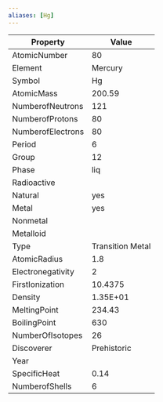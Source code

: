 ```yaml
---
aliases: [Hg]
---
```


| Property          | Value            |
| ----------------- | ---------------- |
| AtomicNumber      | 80               |
| Element           | Mercury          |
| Symbol            | Hg               |
| AtomicMass        | 200.59           |
| NumberofNeutrons  | 121              |
| NumberofProtons   | 80               |
| NumberofElectrons | 80               |
| Period            | 6                |
| Group             | 12               |
| Phase             | liq              |
| Radioactive       |                  |
| Natural           | yes              |
| Metal             | yes              |
| Nonmetal          |                  |
| Metalloid         |                  |
| Type              | Transition Metal |
| AtomicRadius      | 1.8              |
| Electronegativity | 2                |
| FirstIonization   | 10.4375          |
| Density           | 1.35E+01         |
| MeltingPoint      | 234.43           |
| BoilingPoint      | 630              |
| NumberOfIsotopes  | 26               |
| Discoverer        | Prehistoric      |
| Year              |                  |
| SpecificHeat      | 0.14             |
| NumberofShells    | 6                |

